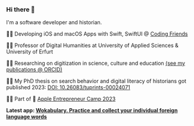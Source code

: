 ### Hi there 👋

I'm a software developer and historian.

👩‍💻 Developing iOS and macOS Apps with Swift, SwiftUI @ [Coding Friends](https://www.coding-friends.com/)

👩‍🏫 Professor of Digital Humanities at University of Applied Sciences & University of Erfurt

👩‍🔬 Researching on digitization in science, culture and education [(see my publications @ ORCID)](https://orcid.org/my-orcid?orcid=0000-0002-0627-8199)

👩‍🎓 My PhD thesis on search behavior and digital literacy of historians got published 2023: [DOI: 10.26083/tuprints-00024071](https://tuprints.ulb.tu-darmstadt.de/24071)


👩‍💼 Part of   [Apple Entrepreneur Camp 2023](https://developer.apple.com/entrepreneur-camp/alumni/)

**Latest app: [Wokabulary. Practice and collect your individual foreign language words](https://wokabulary.com/)**

